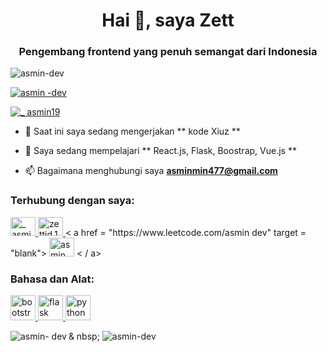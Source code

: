 <h1 align = "center"> Hai 👋, saya Zett </h1>
<h3 align = "center"> Pengembang frontend yang penuh semangat dari Indonesia </h3>

<p align = "left"> <img src = " https://komarev.com/ghpvc/?username=asmin-dev&label=Profile%20views&color=0e75b6&style=flat "alt =" asmin-dev "/> </p>

<p align =" left "> <a href = "https://github.com/ryo-ma/github-profile-trophy"><img src =" https://github-profile-trophy.vercel.app/?username=asmin-dev "alt =" asmin -dev "/> </a> </p>

<p align =" left "> <a href="https://twitter.com/_asmin19" target="blank"> <img src =" https: / /img.shields.io/twitter/follow/_asmin19?logo=twitter&style = for-the-badge "alt =" _ asmin19 "/> </a> </p>

- 🔭 Saat ini saya sedang mengerjakan ** kode Xiuz **

- 🌱 Saya sedang mempelajari ** React.js, Flask, Boostrap, Vue.js **

- 📫 Bagaimana menghubungi saya **asminmin477@gmail.com**

<h3 align = "left"> Terhubung dengan saya: </h3>
<p align = "left">
<a href = "https: // twitter. com / _asmin19 "target =" blank "> <img align =" center "src =" https://cdn.jsdelivr.net/npm/simple-icons@3.0.1/icons/twitter.svg "alt =" _ asmin19 "height =" 30 "width =" 40 "/> </a>
<a href="https://fb.com/zettid.1" target="blank"> <img align =" center "src =" https://cdn.jsdelivr.net/npm/simple-icons@3.0.1/icons/facebook.svg "alt =" zettid.1 "height =" 30 "width =" 40 "/> </a>
< a href = "https://www.leetcode.com/asmin dev" target = "blank"> <img align = "center "src =" https://cdn.jsdelivr.net/npm/simple-icons@3.0.1/icons/leetcode.svg "alt =" asmin dev "height =" 30 "width =" 40 "/> < / a>
</p>

<h3 align = "left"> Bahasa dan Alat: </h3>
<p align = "left"> <a href="https://getbootstrap.com" target="_blank"> <img src = "https://devicons.github.io/devicon/devicon.git/icons/ bootstrap / bootstrap-plain.svg "alt =" bootstrap "width =" 40 "height =" 40 "/> </a> <a href =" https://flask.palletsprojects.com/ "target =" _ blank " > <img src = "https://www.vectorlogo.zone/logos/pocoo_flask/pocoo_flask-icon.svg" alt = "flask" width = "40" height = "40" /> </a> <a href = "https://www.python.org" target = "_ blank"> <img src = "https://devicons.github.io/devicon/devicon.git/icons/python/python-original.svg"alt = "python" width = "40" height = "40" /> </a> </p>

<p> <img align = "left" src = "https://github-readme-stats.vercel.app/api/top-langs?username=asmin-dev&show_icons=true&locale=en&layout=compact" alt = "asmin- dev "/> </p>

<p> & nbsp; <img align =" center "src =" https://github-readme-stats.vercel.app/api?username=asmin-dev&show_icons=true&locale=en "alt = "asmin-dev" /> </p>

